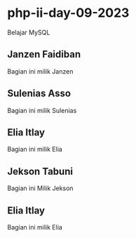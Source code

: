 # php-ii-day-09-2023
Belajar MySQL

## Janzen Faidiban
Bagian ini milik Janzen

## Sulenias Asso
Bagian ini milik Sulenias

## Elia Itlay
Bagian ini milik Elia

## Jekson Tabuni
Bagian ini Milik Jekson

## Elia Itlay
Bagian ini milik Elia
